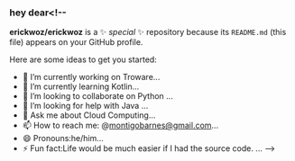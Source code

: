 ### hey dear<!--
**erickwoz/erickwoz** is a ✨ _special_ ✨ repository because its `README.md` (this file) appears on your GitHub profile.

Here are some ideas to get you started:

- 🔭 I’m currently working on Troware...
- 🌱 I’m currently learning Kotlin...
- 👯 I’m looking to collaborate on Python ...
- 🤔 I’m looking for help with Java ...
- 💬 Ask me about Cloud Computing...
- 📫 How to reach me: @montigobarnes@gmail.com...
- 😄 Pronouns:he/him...
- ⚡ Fun fact:Life would be much easier if I had the source code. ...
-->
